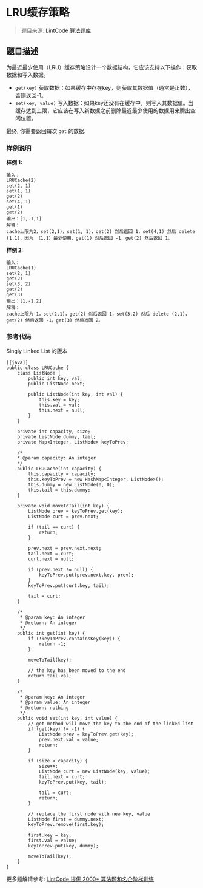 # LRU缓存策略
 > 题目来源: [LintCode 算法题库](https://www.lintcode.com/problem/lru-cache/?utm_source=sc-github-wzz)
 ## 题目描述
 为最近最少使用（LRU）缓存策略设计一个数据结构，它应该支持以下操作：获取数据和写入数据。

- `get(key)` 获取数据：如果缓存中存在key，则获取其数据值（通常是正数），否则返回-1。
- `set(key, value)` 写入数据：如果key还没有在缓存中，则写入其数据值。当缓存达到上限，它应该在写入新数据之前删除最近最少使用的数据用来腾出空闲位置。

最终, 你需要返回每次 `get` 的数据.
 ### 样例说明
 **样例 1:**
```
输入：
LRUCache(2)
set(2, 1)
set(1, 1)
get(2)
set(4, 1)
get(1)
get(2)
输出：[1,-1,1]
解释：
cache上限为2，set(2,1)，set(1, 1)，get(2) 然后返回 1，set(4,1) 然后 delete (1,1)，因为 （1,1）最少使用，get(1) 然后返回 -1，get(2) 然后返回 1。
```

**样例 2:**
```
输入：
LRUCache(1)
set(2, 1)
get(2)
set(3, 2)
get(2)
get(3)
输出：[1,-1,2]
解释：
cache上限为 1，set(2,1)，get(2) 然后返回 1，set(3,2) 然后 delete (2,1)，get(2) 然后返回 -1，get(3) 然后返回 2。
```
 ### 参考代码
 Singly Linked List 的版本
```
[[java]]
public class LRUCache {
    class ListNode {
        public int key, val;
        public ListNode next;
        
        public ListNode(int key, int val) {
            this.key = key;
            this.val = val;
            this.next = null;
        }
    }
    
    private int capacity, size;
    private ListNode dummy, tail;
    private Map<Integer, ListNode> keyToPrev;

    /*
    * @param capacity: An integer
    */
    public LRUCache(int capacity) {
        this.capacity = capacity;
        this.keyToPrev = new HashMap<Integer, ListNode>();
        this.dummy = new ListNode(0, 0);
        this.tail = this.dummy;
    }

    private void moveToTail(int key) {
        ListNode prev = keyToPrev.get(key);
        ListNode curt = prev.next;
        
        if (tail == curt) {
            return;
        }
        
        prev.next = prev.next.next;
        tail.next = curt;
        curt.next = null;
        
        if (prev.next != null) {
            keyToPrev.put(prev.next.key, prev);
        }
        keyToPrev.put(curt.key, tail);
        
        tail = curt;
    }
    
    /*
     * @param key: An integer
     * @return: An integer
     */
    public int get(int key) {
        if (!keyToPrev.containsKey(key)) {
            return -1;
        }
        
        moveToTail(key);
        
        // the key has been moved to the end
        return tail.val;
    }
    
    /*
     * @param key: An integer
     * @param value: An integer
     * @return: nothing
     */
    public void set(int key, int value) {
        // get method will move the key to the end of the linked list
        if (get(key) != -1) {
            ListNode prev = keyToPrev.get(key);
            prev.next.val = value;
            return;
        }
        
        if (size < capacity) {
            size++;
            ListNode curt = new ListNode(key, value);
            tail.next = curt;
            keyToPrev.put(key, tail);
            
            tail = curt;
            return;
        }
        
        // replace the first node with new key, value
        ListNode first = dummy.next;
        keyToPrev.remove(first.key);
        
        first.key = key;
        first.val = value;
        keyToPrev.put(key, dummy);
        
        moveToTail(key);
    }
}
```
 更多题解请参考: [LintCode 提供 2000+ 算法题和名企阶梯训练](https://www.lintcode.com/problem/?utm_source=sc-github-wzz)
